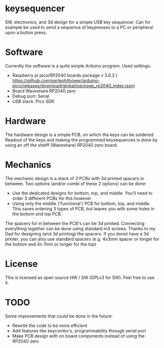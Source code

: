 # keysequencer
SW, electronics, and 3d design for a simple USB key sequencer. Can for example be used to send a sequence of keypresses to a PC or peripheral upon a button press.
# Software
Currently the software is a quite simple Arduino program.
Used settings:
- Raspberry pi pico/RP2040 boards package v 3.6.3 (
https://github.com/earlephilhower/arduino-pico/releases/download/global/package_rp2040_index.json)
- Board Waveshare RP2040 zero
- Debug port: Serial
- USB stack: Pico SDK 

# Hardware
The hardware design is a simple PCB, on which the keys can be soldered. Readout of the keys and making the programmed keysequences is done by using an off the shelff (Waveshare) RP2040 zero board.
# Mechanics
The mechanic design is a stack of 3 PCBs with 3d printed spacers in between. Two options (and/or combi of these 2 options) can be done:
- Use the dedicated designs for bottom, top, and middle. You'll need to order 3 different PCBs for this however
- Using only the middle ('functional') PCB for bottom, top, and middle. This saves ordering 3 types of PCB, but leaves you with some holes in the bottom and top PCB.

The spacers for in between the PCB's can be 3d printed. Connecting everything together can be done using standard m3 screws. Thanks to my Dad for designing (and 3d printing) the spacers.
If you donot have a 3d printer, you can also use standard spacers (e.g. 4x3mm spacer or longer for the bottom and 4x 7mm or longer for the top)
# License
This is licensed as open source HW / SW (GPLv3 for SW). Feel free to use it.
# TODO
Some improvements that could be done in the future:
- Rewrite the code to be more efficient
- Add features like keycombo's, programmability through serial port
- Make PCB design with on board components instead of using the RP2040 zero

